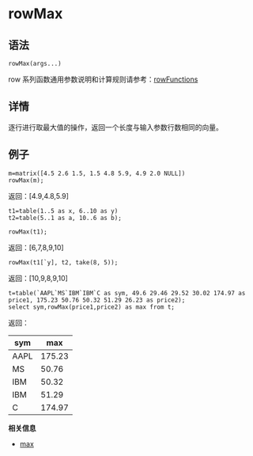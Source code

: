 # rowMax

## 语法

`rowMax(args...)`

row 系列函数通用参数说明和计算规则请参考：[rowFunctions](../themes/rowFunctions.html)

## 详情

逐行进行取最大值的操作，返回一个长度与输入参数行数相同的向量。

## 例子

```
m=matrix([4.5 2.6 1.5, 1.5 4.8 5.9, 4.9 2.0 NULL])
rowMax(m);
```

返回：[4.9,4.8,5.9]

```
t1=table(1..5 as x, 6..10 as y)
t2=table(5..1 as a, 10..6 as b);

rowMax(t1);
```

返回：[6,7,8,9,10]

```
rowMax(t1[`y], t2, take(8, 5));
```

返回：[10,9,8,9,10]

```
t=table(`AAPL`MS`IBM`IBM`C as sym, 49.6 29.46 29.52 30.02 174.97 as price1, 175.23 50.76 50.32 51.29 26.23 as price2);
select sym,rowMax(price1,price2) as max from t;
```

返回：

| sym | max |
| --- | --- |
| AAPL | 175.23 |
| MS | 50.76 |
| IBM | 50.32 |
| IBM | 51.29 |
| C | 174.97 |

**相关信息**

* [max](../m/max.html "max")

